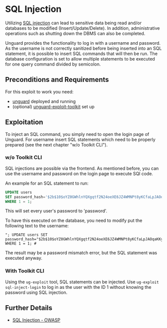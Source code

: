 # SQL Injection

Utilizing [SQL injection](https://owasp.org/www-community/attacks/SQL_Injection) can lead to sensitive data being read
and/or databases to be modified (Insert/Update/Delete).
In addition, administrative operations such as shutting down the DBMS can also be completed.

Unguard provides the functionality to log in with a username and password.
As the username is not correctly sanitized before being inserted into an SQL statement, it is possible to insert SQL commands
that will then be run.
The database configuration is set to allow multiple statements to be executed for one query command divided by semicolon.


## Preconditions and Requirements

For this exploit to work you need:

* [unguard](../../../docs/DEV-GUIDE.md) deployed and running
* (optional) [unguard-exploit-toolkit](../../INSTALL.md) set up

## Exploitation

To inject an SQL command, you simply need to open the login page of Unguard. For username insert
SQL statements which need to be properly prepared (see the next chapter "w/o Toolkit CLI").

### w/o Toolkit CLI

SQL injections are possible via the frontend. As mentioned before, you can use the username and password on the login page
to execute SQl code.

An example for an SQL statement to run:

```sql
UPDATE users
SET password_hash='$2b$10$oYZ0GWhlnYQXgqtf2N24oeXE6JZ4WMNPt8yKCfaLpJAOqaKKyrjda'
WHERE 1 = 1;
```

This will set every user's password to 'password'.

To have this executed on the database, you need to modify put the following text to the username:
```
"; UPDATE users SET password_hash="$2b$10$oYZ0GWhlnYQXgqtf2N24oeXE6JZ4WMNPt8yKCfaLpJAOqaKKyrjda" WHERE 1 = 1; #
```
The result may be a password mismatch error, but the SQL statement was executed anyway.

### With Toolkit CLI

Using the `ug-exploit` tool, SQL statements can be injected.
Use `ug-exploit sql-inject-login` to log in as the user with the ID 1 without knowing the password using SQL injection.

## Further Details

* [SQL Injection - OWASP](https://owasp.org/www-community/attacks/SQL_Injection)
